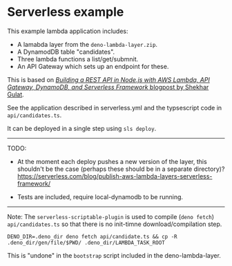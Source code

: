 # Serverless example

This example lambda application includes:

- A lamabda layer from the `deno-lambda-layer.zip`.
- A DynamodDB table "candidates".
- Three lambda functions a list/get/submnit.
- An API Gateway which sets up an endpoint for these.

This is based on [_Building a REST API in Node.js with AWS Lambda, API Gateway, DynamoDB, and Serverless Framework_ blogpost by Shekhar Gulat](https://serverless.com/blog/node-rest-api-with-serverless-lambda-and-dynamodb/).

See the application described in serverless.yml and the typsescript code in `api/candidates.ts`.

It can be deployed in a single step using `sls deploy`.

---

TODO:

- At the moment each deploy pushes a new version of the layer, this shouldn't be the case (perhaps these should be in a separate directory)?
  https://serverless.com/blog/publish-aws-lambda-layers-serverless-framework/

- Tests are included, require local-dynamodb to be running.

---

Note: The `serverless-scriptable-plugin` is used to compile (`deno fetch`) `api/candidates.ts` so that there is no init-timne download/compilation step.

    DENO_DIR=.deno_dir deno fetch api/candidate.ts && cp -R .deno_dir/gen/file/$PWD/ .deno_dir/LAMBDA_TASK_ROOT

This is "undone" in the `bootstrap` script included in the deno-lambda-layer.
